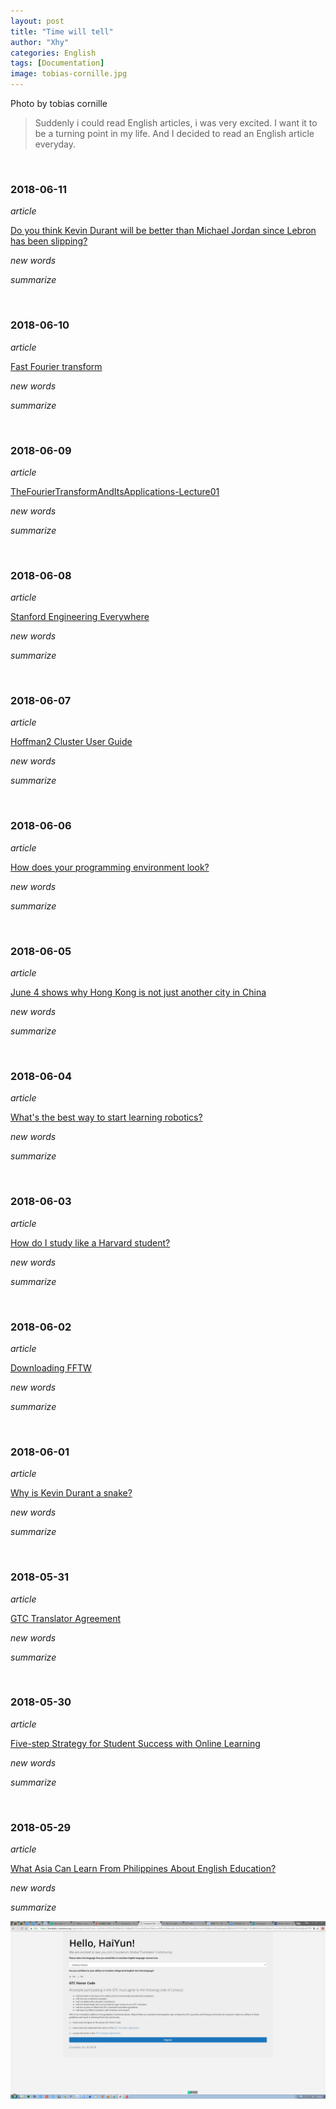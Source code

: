 ```yaml
---
layout: post
title: "Time will tell"
author: "Xhy"
categories: English
tags: [Documentation]
image: tobias-cornille.jpg
---
```



Photo by tobias cornille

>Suddenly i could read English articles, i was very excited. I want it to be a turning point in my life.
And I decided to read an English article everyday.

<br />


### 2018-06-11

*article*

[Do you think Kevin Durant will be better than Michael Jordan since Lebron has been slipping?](https://www.quora.com/Do-you-think-Kevin-Durant-will-be-better-than-Michael-Jordan-since-Lebron-has-been-slipping)

*new words*

*summarize*

<br />

### 2018-06-10

*article*

[Fast Fourier transform](https://en.wikipedia.org/wiki/Fast_Fourier_transform)

*new words*

*summarize*

<br />

### 2018-06-09

*article*

[TheFourierTransformAndItsApplications-Lecture01](https://see.stanford.edu/materials/lsoftaee261/transcripts/TheFourierTransformAndItsApplications-Lecture01.pdf)

*new words*

*summarize*

<br />

### 2018-06-08

*article*

[Stanford Engineering Everywhere](https://see.stanford.edu/UsingSEE)

*new words*

*summarize*

<br />

### 2018-06-07

*article*

[Hoffman2 Cluster User Guide](https://www.hoffman2.idre.ucla.edu/fftw/)

*new words*

*summarize*

<br />

### 2018-06-06

*article*

[How does your programming environment look?](https://www.quora.com/How-does-your-programming-environment-look)

*new words*

*summarize*

<br />

### 2018-06-05

*article*

[June 4 shows why Hong Kong is not just another city in China](http://www.scmp.com/comment/insight-opinion/article/2149024/june-4-shows-why-hong-kong-not-just-another-city-china?utm_source=quora&utm_medium=referral)

*new words*

*summarize*

<br />

### 2018-06-04

*article*

[What's the best way to start learning robotics?](https://www.quora.com/Whats-the-best-way-to-start-learning-robotics/answer/Mouhyemen-Khan?share=5365a0b4&srid=haXMv)

*new words*

*summarize*

<br />

### 2018-06-03

*article*

[How do I study like a Harvard student?](https://www.quora.com/How-do-I-study-like-a-Harvard-student/answer/Nancy-695?share=77189cfd&srid=haXMv)

*new words*

*summarize*

<br />

### 2018-06-02

*article*

[Downloading FFTW](http://www.fftw.org/download.html)

*new words*

*summarize*

<br />

### 2018-06-01

*article*

[Why is Kevin Durant a snake?](https://www.quora.com/Why-is-Kevin-Durant-a-snake)

*new words*

*summarize*

<br />

### 2018-05-31

*article*

[GTC Translator Agreement](https://translate-coursera.org/GTCTranslatorAgreement.pdf)

*new words*

*summarize*

<br />

### 2018-05-30

*article*

[Five-step Strategy for Student Success with Online Learning](https://onlinelearninginsights.wordpress.com/2012/09/28/five-step-strategy-for-student-success-with-online-learning/)

*new words*

*summarize*

<br />

### 2018-05-29

*article*

[What Asia Can Learn From Philippines About English Education?](https://www.huffingtonpost.com/amy-chavez/what-asia-can-learn-from-_b_4572991.html)


*new words*

*summarize*


![](/assets/img/coursera.png)

<br />
